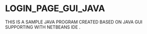 # LOGIN_PAGE_GUI_JAVA
THIS IS A SAMPLE JAVA PROGRAM CREATED BASED ON JAVA GUI SUPPORTING WITH NETBEANS IDE . 
